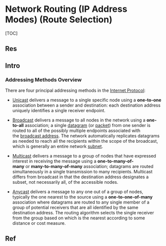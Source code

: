 # Network Routing (IP Address Modes) (Route Selection)

[TOC]



## Res


## Intro
### Addressing Methods Overview
There are four principal addressing methods in the [Internet Protocol](https://en.wikipedia.org/wiki/Internet_Protocol "Internet Protocol"):
- [Unicast](https://en.wikipedia.org/wiki/Unicast "Unicast") delivers a message to a single specific node using a **one-to-one** association between a sender and destination: each destination address uniquely identifies a single receiver endpoint.

- [Broadcast](https://en.wikipedia.org/wiki/Broadcasting_(networking) "Broadcasting (networking)") delivers a message to all nodes in the network using a **one-to-all** association; a single [datagram](https://en.wikipedia.org/wiki/Datagram "Datagram") (or [packet](https://en.wikipedia.org/wiki/Packet_(information_technology) "Packet (information technology)")) from one sender is routed to all of the possibly multiple endpoints associated with the [broadcast address](https://en.wikipedia.org/wiki/Broadcast_address "Broadcast address"). The network automatically replicates datagrams as needed to reach all the recipients within the scope of the broadcast, which is generally an entire network [subnet](https://en.wikipedia.org/wiki/Subnetwork "Subnetwork").

- [Multicast](https://en.wikipedia.org/wiki/Multicast "Multicast") delivers a message to a group of nodes that have expressed interest in receiving the message using a **one-to-many-of-many** or **many-to-many-of-many** association; datagrams are routed simultaneously in a single transmission to many recipients. Multicast differs from broadcast in that the destination address designates a subset, not necessarily all, of the accessible nodes.

- [Anycast](https://en.wikipedia.org/wiki/Anycast) delivers a message to any one out of a group of nodes, typically the one nearest to the source using a **one-to-one-of-many** association where datagrams are routed to any single member of a group of potential receivers that are all identified by the same destination address. The routing algorithm selects the single receiver from the group based on which is the nearest according to some distance or cost measure.



## Ref

